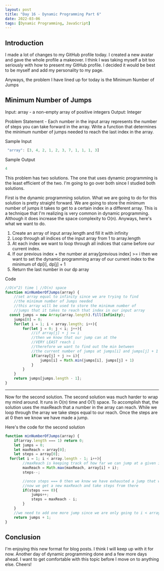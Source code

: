 ```yaml
---
layout: post
title: "Day 16 - Dynamic Programming Part 6"
date: 2022-03-06
tags: [Dynamic Programming, JavaScript]
---
```


## Introduction

I made a lot of changes to my GitHub profile today. I created a new avatar and gave the whole profile a makeover. I think I was taking myself a bit too seriously with how to present my GitHub profile. I decided it would be best to be myself and add my personality to my page.

Anyways, the problem I have lined up for today is the Minimum Number of Jumps

## Minimum Number of Jumps

Input: array - a non-empty array of positive integers
Output: Integer

Problem Statement - Each number in the input array represents the number of steps you can take forward in the array. Write a function that determines the minimum number of jumps needed to reach the last index in the array.

Sample Input

```js
 "array": [3, 4, 2, 1, 2, 3, 7, 1, 1, 1, 3]
 ```

 Sample Output

 ```js
4
 ```

 This problem has two solutions. The one that uses dynamic programming is the least efficient of the two. I'm going to go over both since I studied both solutions.

 First is the dynamic programming solution. What we are going to do for this solution is pretty straight forward. We are going to store the minimum number of jumps it takes to get to a certain index in a different array. This is a technique that I'm realizing is very common in dynamic programming. Although it does increase the space complexity to O(n). Anyways, here's what we want to do.

 1. Create an array of input array.length and fill it with infinity
 2. Loop through all indices of the input array from 1 to array.length
 3. At each index we want to loop through all indices that came before our current index.
 4. If our previous index + the number at array[previous index] >= i then we want to set the dynamic programming array of our current index to the minimum of dp[i], dp[j] + 1
 5. Return the last number in our dp array

Code

```js
//O(n^2) time | //O(n) space
function minNumberOfJumps(array) {
    //set array equal to infinity since we are trying to find
    //the minimum number of Jumps needed
    //this array will be used to store the minimum number of
    //jumps that it takes to reach that index in our input array
  const jumps = new Array(array.length).fill(Infinity);
    jumps[0] = 0;
    for(let i = 1; i < array.length; i++){
        for(let j = 0; j < i; j++){
            //if array[j] + j >= i
            //then we know that our jump can at the
            //VERY LEAST reach i
            //therefore we want to find out the min between
            //the current number of jumps at jumps[i] and jumps[j] + 1
            if(array[j] + j >= i){
                jumps[i] = Math.min(jumps[i], jumps[j] + 1)
            }
        }
    }
    return jumps[jumps.length - 1];
}
```

---

Now for the second solution. The second solution was much harder to wrap my mind around. It runs in O(n) time and O(1) space. To accomplish that, the solution uses the maxReach that a number in the array can reach. While we loop through the array we take steps equal to our reach. Once the steps are at 0 then we know we have made a jump.

Here's the code for the second solution

```js
function minNumberOfJumps(array) {
    if(array.length === 1) return 0;
    let jumps = 0;
    let maxReach = array[0];
    let steps = array[0];
  for(let i = 1; i < array.length - 1; i++){
        //maxReach is keeping track of how far we can jump at a given index
        maxReach = Math.max(maxReach, array[i] + i);
        steps--;

        //once steps === 0 then we know we have exhausted a jump that we have came across.
        //now we get a new maxReach and take steps from there
        if(steps === 0){
            jumps++;
            steps = maxReach - i;
        }
    }
    //we need to add one more jump since we are only going to i < array.length - 1
    return jumps + 1;
}

```

## Conclusion

I'm enjoying this new format for blog posts. I think I will keep up with it for now. Another day of dynamic programming done and a few more days ahead. I want to get comfortable with this topic before I move on to anything else. Cheers!
